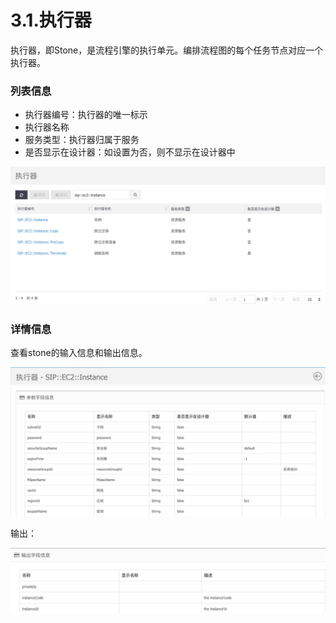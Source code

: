# 3.1.执行器

执行器，即Stone，是流程引擎的执行单元。编排流程图的每个任务节点对应一个执行器。

### 列表信息

* 执行器编号：执行器的唯一标示
* 执行器名称
* 服务类型：执行器归属于服务
* 是否显示在设计器：如设置为否，则不显示在设计器中

![img](../img/stoneList.png)

### 详情信息

查看stone的输入信息和输出信息。

![img](..\img\stoneParam.png)

输出：

![img](..\img\stoneOutput.png)






​				
​			
​		
​	